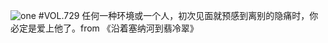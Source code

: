![one](http://image.wufazhuce.com/Fg1uCCU-K8MDzZiqQsANLFvX_Cpn)
#VOL.729
任何一种环境或一个人，初次见面就预感到离别的隐痛时，你必定是爱上他了。from 《沿着塞纳河到翡冷翠》